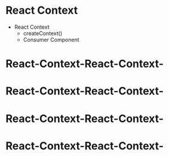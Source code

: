 # React Context

- React Context
  - createContext()
  - Consumer Component
# React-Context-React-Context-
# React-Context-React-Context-
# React-Context-React-Context-
# React-Context-React-Context-
